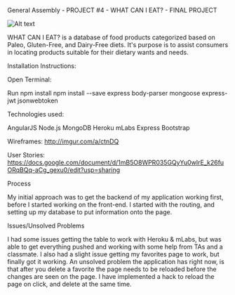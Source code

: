 General Assembly - PROJECT #4 - WHAT CAN I EAT? - FINAL PROJECT

![Alt text](screen1.jpg?raw=true "Screen 1")

WHAT CAN I EAT? is a database of food products categorized based on Paleo, Gluten-Free, and Dairy-Free diets. It's purpose is to assist consumers in locating products suitable for their dietary wants and needs.

Installation Instructions:

Open Terminal:

Run npm install npm install --save express body-parser mongoose express-jwt jsonwebtoken

Technologies used:

AngularJS Node.js MongoDB Heroku mLabs Express Bootstrap

Wireframes: http://imgur.com/a/ctnDQ


User Stories: https://docs.google.com/document/d/1mB5O8WPR035GQyYu0wIrE_k26fuORqBQq-aCg_gexu0/edit?usp=sharing

Process

My initial approach was to get the backend of my application working first, before I started working on the front-end. 
I started with the routing, and setting up my database to put information onto the page. 

Issues/Unsolved Problems

I had some issues getting the table to work with Heroku & mLabs, but was able to get everything pushed and working with some help from TAs and a classmate. 
I also had a slight issue getting my favorites page to work, but finally got it working. 
An unsolved problem the application has right now, is that after you delete a favorite the page needs to be reloaded before the changes
are seen on the page. I have implemented a hack to reload the page on click, and delete at the same time. 

